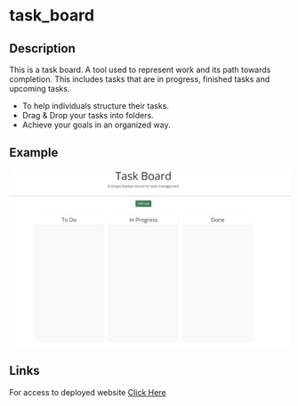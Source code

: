 # task_board

## Description 

This is a task board. A tool used to represent work and its path towards completion. This includes tasks that are in progress, finished tasks and upcoming tasks.

- To help individuals structure their tasks.
- Drag & Drop your tasks into folders.
- Achieve your goals in an organized way.


## Example

<img src="./assets/images/screenshot.png"
     alt="taskBoard">

## Links

For access to deployed website [Click Here](https://parryprogramming.github.io/task_board/)


